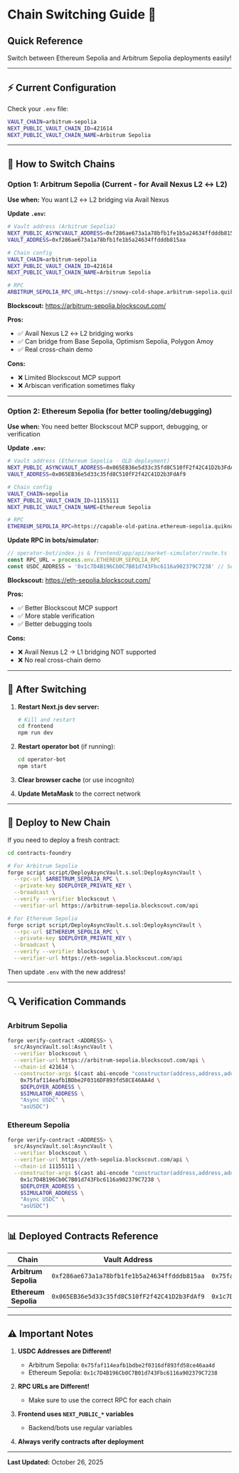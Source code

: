 # Chain Switching Guide 🔄

## Quick Reference

Switch between Ethereum Sepolia and Arbitrum Sepolia deployments easily!

---

## ⚡ Current Configuration

Check your `.env` file:

```bash
VAULT_CHAIN=arbitrum-sepolia
NEXT_PUBLIC_VAULT_CHAIN_ID=421614
NEXT_PUBLIC_VAULT_CHAIN_NAME=Arbitrum Sepolia
```

---

## 🔄 How to Switch Chains

### Option 1: Arbitrum Sepolia (Current - for Avail Nexus L2 ↔ L2)

**Use when:** You want L2 ↔ L2 bridging via Avail Nexus

**Update `.env`:**
```bash
# Vault address (Arbitrum Sepolia)
NEXT_PUBLIC_ASYNCVAULT_ADDRESS=0xf286ae673a1a78bfb1fe1b5a24634ffdddb815aa
VAULT_ADDRESS=0xf286ae673a1a78bfb1fe1b5a24634ffdddb815aa

# Chain config
VAULT_CHAIN=arbitrum-sepolia
NEXT_PUBLIC_VAULT_CHAIN_ID=421614
NEXT_PUBLIC_VAULT_CHAIN_NAME=Arbitrum Sepolia

# RPC
ARBITRUM_SEPOLIA_RPC_URL=https://snowy-cold-shape.arbitrum-sepolia.quiknode.pro/...
```

**Blockscout:** https://arbitrum-sepolia.blockscout.com/

**Pros:**
- ✅ Avail Nexus L2 ↔ L2 bridging works
- ✅ Can bridge from Base Sepolia, Optimism Sepolia, Polygon Amoy
- ✅ Real cross-chain demo

**Cons:**
- ❌ Limited Blockscout MCP support
- ❌ Arbiscan verification sometimes flaky

---

### Option 2: Ethereum Sepolia (for better tooling/debugging)

**Use when:** You need better Blockscout MCP support, debugging, or verification

**Update `.env`:**
```bash
# Vault address (Ethereum Sepolia - OLD deployment)
NEXT_PUBLIC_ASYNCVAULT_ADDRESS=0x065EB36e5d33c35fd8C510fF2f42C41D2b3FdAf9
VAULT_ADDRESS=0x065EB36e5d33c35fd8C510fF2f42C41D2b3FdAf9

# Chain config
VAULT_CHAIN=sepolia
NEXT_PUBLIC_VAULT_CHAIN_ID=11155111
NEXT_PUBLIC_VAULT_CHAIN_NAME=Ethereum Sepolia

# RPC
ETHEREUM_SEPOLIA_RPC=https://capable-old-patina.ethereum-sepolia.quiknode.pro/...
```

**Update RPC in bots/simulator:**
```javascript
// operator-bot/index.js & frontend/app/api/market-simulator/route.ts
const RPC_URL = process.env.ETHEREUM_SEPOLIA_RPC
const USDC_ADDRESS = '0x1c7D4B196Cb0C7B01d743Fbc6116a902379C7238' // Sepolia USDC
```

**Blockscout:** https://eth-sepolia.blockscout.com/

**Pros:**
- ✅ Better Blockscout MCP support
- ✅ More stable verification
- ✅ Better debugging tools

**Cons:**
- ❌ Avail Nexus L2 → L1 bridging NOT supported
- ❌ No real cross-chain demo

---

## 📝 After Switching

1. **Restart Next.js dev server:**
   ```bash
   # Kill and restart
   cd frontend
   npm run dev
   ```

2. **Restart operator bot** (if running):
   ```bash
   cd operator-bot
   npm start
   ```

3. **Clear browser cache** (or use incognito)

4. **Update MetaMask** to the correct network

---

## 🚀 Deploy to New Chain

If you need to deploy a fresh contract:

```bash
cd contracts-foundry

# For Arbitrum Sepolia
forge script script/DeployAsyncVault.s.sol:DeployAsyncVault \
  --rpc-url $ARBITRUM_SEPOLIA_RPC \
  --private-key $DEPLOYER_PRIVATE_KEY \
  --broadcast \
  --verify --verifier blockscout \
  --verifier-url https://arbitrum-sepolia.blockscout.com/api

# For Ethereum Sepolia
forge script script/DeployAsyncVault.s.sol:DeployAsyncVault \
  --rpc-url $ETHEREUM_SEPOLIA_RPC \
  --private-key $DEPLOYER_PRIVATE_KEY \
  --broadcast \
  --verify --verifier blockscout \
  --verifier-url https://eth-sepolia.blockscout.com/api
```

Then update `.env` with the new address!

---

## 🔍 Verification Commands

### Arbitrum Sepolia
```bash
forge verify-contract <ADDRESS> \
  src/AsyncVault.sol:AsyncVault \
  --verifier blockscout \
  --verifier-url https://arbitrum-sepolia.blockscout.com/api \
  --chain-id 421614 \
  --constructor-args $(cast abi-encode "constructor(address,address,address,string,string)" \
    0x75faf114eafb1BDbe2F0316DF893fd58CE46AA4d \
    $DEPLOYER_ADDRESS \
    $SIMULATOR_ADDRESS \
    "Async USDC" \
    "asUSDC")
```

### Ethereum Sepolia
```bash
forge verify-contract <ADDRESS> \
  src/AsyncVault.sol:AsyncVault \
  --verifier blockscout \
  --verifier-url https://eth-sepolia.blockscout.com/api \
  --chain-id 11155111 \
  --constructor-args $(cast abi-encode "constructor(address,address,address,string,string)" \
    0x1c7D4B196Cb0C7B01d743Fbc6116a902379C7238 \
    $DEPLOYER_ADDRESS \
    $SIMULATOR_ADDRESS \
    "Async USDC" \
    "asUSDC")
```

---

## 📊 Deployed Contracts Reference

| Chain | Vault Address | USDC Address | Blockscout |
|-------|---------------|--------------|------------|
| **Arbitrum Sepolia** | `0xf286ae673a1a78bfb1fe1b5a24634ffdddb815aa` | `0x75faf114eafb1bdbe2f0316df893fd58ce46aa4d` | [View](https://arbitrum-sepolia.blockscout.com/address/0xf286ae673a1a78bfb1fe1b5a24634ffdddb815aa) |
| **Ethereum Sepolia** | `0x065EB36e5d33c35fd8C510fF2f42C41D2b3FdAf9` | `0x1c7D4B196Cb0C7B01d743Fbc6116a902379C7238` | [View](https://eth-sepolia.blockscout.com/address/0x065EB36e5d33c35fd8C510fF2f42C41D2b3FdAf9) |

---

## ⚠️ Important Notes

1. **USDC Addresses are Different!**
   - Arbitrum Sepolia: `0x75faf114eafb1bdbe2f0316df893fd58ce46aa4d`
   - Ethereum Sepolia: `0x1c7D4B196Cb0C7B01d743Fbc6116a902379C7238`

2. **RPC URLs are Different!**
   - Make sure to use the correct RPC for each chain

3. **Frontend uses `NEXT_PUBLIC_*` variables**
   - Backend/bots use regular variables

4. **Always verify contracts after deployment**

---

**Last Updated:** October 26, 2025

